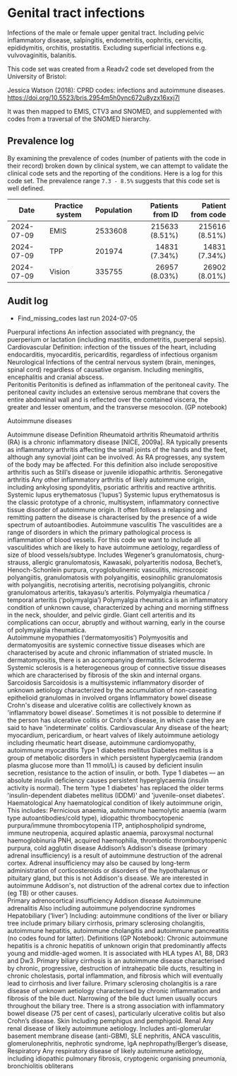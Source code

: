 # Genital tract infections

Infections of the male or female upper genital tract. Including pelvic inflammatory disease, salpingitis, endometritis, oophritis, cervicitis, epididymitis, orchitis, prostatitis. Excluding superficial infections e.g. vulvovaginitis, balanitis.

This code set was created from a Readv2 code set developed from the University of Bristol:

Jessica Watson (2018): CPRD codes: infections and autoimmune diseases. https://doi.org/10.5523/bris.2954m5h0ync672u8yzx16xxj7l

It was then mapped to EMIS, CTV3 and SNOMED, and supplemented with codes from a traversal of the SNOMED hierarchy.

## Prevalence log

By examining the prevalence of codes (number of patients with the code in their record) broken down by clinical system, we can attempt to validate the clinical code sets and the reporting of the conditions. Here is a log for this code set. The prevalence range `7.3 - 8.5%` suggests that this code set is well defined.

| Date       | Practice system | Population | Patients from ID | Patient from code |
| ---------- | --------------- | ---------- | ---------------: | ----------------: |
| 2024-07-09 | EMIS            | 2533608    |   215633 (8.51%) |    215616 (8.51%) |
| 2024-07-09 | TPP             | 201974     |    14831 (7.34%) |     14831 (7.34%) |
| 2024-07-09 | Vision          | 335755     |    26957 (8.03%) |     26902 (8.01%) |

## Audit log

- Find_missing_codes last run 2024-07-05

Puerpural infections
An infection associated with pregnancy, the puerperium or lactation (including mastitis, endometritis, puerperal sepsis).
Cardiovascular
Definition: infection of the tissues of the heart, including endocarditis, myocarditis, pericarditis, regardless of infectious organism
Neurological
Infections of the central nervous system (brain, meninges, spinal cord) regardless of causative organism. Including meningitis, encephalitis and cranial abscess.  
Peritonitis
Peritonitis is defined as inflammation of the peritoneal cavity. The peritoneal cavity includes an extensive serous membrane that covers the entire abdominal wall and is reflected over the contained viscera, the greater and lesser omentum, and the transverse mesocolon. (GP notebook)

Autoimmune diseases

Autoimmune disease
Definition
Rheumatoid arthritis
Rheumatoid arthritis (RA) is a chronic inflammatory disease [NICE, 2009a]. RA typically presents as inflammatory arthritis affecting the small joints of the hands and the feet, although any synovial joint can be involved. As RA progresses, any system of the body may be affected. For this definition also include seropositive arthritis such as Still’s disease or juvenile idiopathic arthritis.
Seronegative arthritis
Any other inflammatory arthritis of likely autoimmune origin, including ankylosing spondylitis, psoriatic arthritis and reactive arthritis.
Systemic lupus erythematosus (‘lupus’)
Systemic lupus erythematosus is the classic prototype of a chronic, multisystem, inflammatory connective tissue disorder of autoimmune origin. It often follows a relapsing and remitting pattern the disease is characterised by the presence of a wide spectrum of autoantibodies.
Autoimmune vasculitis
The vasculitides are a range of disorders in which the primary pathological process is inflammation of blood vessels. For this code we want to include all vasculitides which are likely to have autoimmune aetiology, regardless of size of blood vessels/subtype. Includes Wegener’s granulomatosis, churg-strauss, allergic granulomatosis, Kawasaki, polyarteritis nodosa, Bechet’s, Henoch-Schonlein purpura, cryoglobulinemic vasculitis, microscopic polyangiitis, granulomatosis with polyangiitis, eosinophilic granulomatosis with polyangiitis, necrotising arteritis, necrotising polyangiitis, chronic granulomatous arteritis, takayasu’s arteritis.
Polymyalgia rheumatica / temporal arteritis (‘polymyalgia’)
Polymyalgia rheumatica is an inflammatory condition of unknown cause, characterized by aching and morning stiffness in the neck, shoulder, and pelvic girdle. Giant cell arteritis and its complications can occur, abruptly and without warning, early in the course of polymyalgia rheumatica.  
Autoimmune myopathies
(‘dermatomyositis’)
Polymyositis and dermatomyositis are systemic connective tissue diseases which are characterised by acute and chronic inflammation of striated muscle. In dermatomyositis, there is an accompanying dermatitis.
Scleroderma
Systemic sclerosis is a heterogeneous group of connective tissue diseases which are characterised by fibrosis of the skin and internal organs.
Sarcoidosis
Sarcoidosis is a multisystemic inflammatory disorder of unknown aetiology characterized by the accumulation of non-caseating epithelioid granulomas in involved organs
Inflammatory bowel disease
Crohn's disease and ulcerative colitis are collectively known as 'inflammatory bowel disease'. Sometimes it is not possible to determine if the person has ulcerative colitis or Crohn's disease, in which case they are said to have 'indeterminate' colitis.
Cardiovascular
Any disease of the heart; myocardium, pericardium, or heart valves of likely autoimmune aetiology including rheumatic heart disease, autoimmune cardiomyopathy, autoimmune myocarditis
Type 1 diabetes mellitus
Diabetes mellitus is a group of metabolic disorders in which persistent hyperglycaemia (random plasma glucose more than 11 mmol/L) is caused by deficient insulin secretion, resistance to the action of insulin, or both. Type 1 diabetes — an absolute insulin deficiency causes persistent hyperglycaemia (insulin activity is normal). The term 'type 1 diabetes' has replaced the older terms 'insulin-dependent diabetes mellitus (IDDM)' and 'juvenile-onset diabetes'.
Haematological
Any haematological condition of likely autoimmune origin, This includes: Pernicious anaemia, autoimmune haemolytic anaemia (warm type autoantibodies/cold type), idiopathic thrombocytopenic purpura/immune thrombocytopenia ITP, antiphospholipid syndrome, immune neutropenia, acquired aplastic anaemia, paroxysmal nocturnal haemoglobinuria PNH, acquired haemophilia, thrombotic thrombocytopenic purpura, cold agglutin disease
Addison’s
Addison's disease (primary adrenal insufficiency) is a result of autoimmune destruction of the adrenal cortex. Adrenal insufficiency may also be caused by long-term administration of corticosteroids or disorders of the hypothalamus or pituitary gland, but this is not Addison's disease. We are interested in autoimmune Addison's, not distruction of the adrenal cortex due to infection (eg TB) or other causes.  
Primary adrenocortical insufficiency
Addison disease
Autoimmune adrenalitis
Also including autoimmune polyendocrine syndromes
Hepatobiliary (‘liver’)
Including: autoimmune conditions of the liver or biliary tree include primary biliary cirrhosis, primary sclerosing cholangitis, autoimmune hepatitis, autoimmune cholangitis and autoimmune pancreatitis (no codes found for latter). Definitions (GP Notebook): Chronic autoimmune hepatitis is a chronic hepatitis of unknown origin that predominantly affects young and middle-aged women. It is associated with HLA types A1, B8, DR3 and Dw3. Primary biliary cirrhosis is an autoimmune disease characterised by chronic, progressive, destruction of intrahepatic bile ducts, resulting in chronic cholestasis, portal inflammation, and fibrosis which will eventually lead to cirrhosis and liver failure. Primary sclerosing cholangitis is a rare disease of unknown aetiology characterised by chronic inflammation and fibrosis of the bile duct. Narrowing of the bile duct lumen usually occurs throughout the biliary tree. There is a strong association with inflammatory bowel disease (75 per cent of cases), particularly ulcerative colitis but also Crohn’s disease.
Skin
Including pemphigus and pemphigoid.
Renal
Any renal disease of likely autoimmune aetiology. Includes anti-glomerular basement membrane disease (anti-GBM), SLE nephritis, ANCA vasculitis, glomerulonephritis, nephrotic syndrome, IgA nephropathy/Berger’s disease,
Respiratory
Any respiratory disease of likely autoimmune aetiology, including idiopathic pulmonary fibrosis, cryptogenic organising pneumonia, bronchiolitis obliterans

